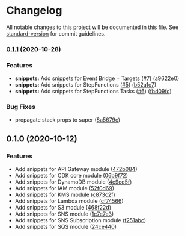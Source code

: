 # Changelog

All notable changes to this project will be documented in this file. See [standard-version](https://github.com/conventional-changelog/standard-version) for commit guidelines.

### [0.1.1](https://github.com/mauricioklein/vscode-cdk-snippets/compare/v0.1.0...v0.1.1) (2020-10-28)


### Features

* **snippets:** Add snippets for Event Bridge + Targets ([#7](https://github.com/mauricioklein/vscode-cdk-snippets/issues/7)) ([a9622e0](https://github.com/mauricioklein/vscode-cdk-snippets/commit/a9622e08068b43fd85b65dbe733ae31e02020bb9))
* **snippets:** Add snippets for StepFunctions ([#5](https://github.com/mauricioklein/vscode-cdk-snippets/issues/5)) ([b52a1c7](https://github.com/mauricioklein/vscode-cdk-snippets/commit/b52a1c7693283f1353d062a23922b3bc00faf663))
* **snippets:** Add snippets for StepFunctions Tasks ([#6](https://github.com/mauricioklein/vscode-cdk-snippets/issues/6)) ([fbd09fc](https://github.com/mauricioklein/vscode-cdk-snippets/commit/fbd09fcb82234498375c023ff0fa7feeab7d3db2))


### Bug Fixes

* propagate stack props to super ([8a5679c](https://github.com/mauricioklein/vscode-cdk-snippets/commit/8a5679c74b1083bdd0890c78a276a697ae47d076))

## 0.1.0 (2020-10-12)


### Features

* Add snippets for API Gateway module ([472b084](https://github.com/mauricioklein/vscode-cdk-snippets/commit/472b084e9c679070c0cd81b86b0cea34ed8d6b47))
* Add snippets for CDK core module ([06b9f72](https://github.com/mauricioklein/vscode-cdk-snippets/commit/06b9f721c23043cbe48d39e0e74f30962ef5d32e))
* Add snippets for DynamoDB module ([4c9cd5f](https://github.com/mauricioklein/vscode-cdk-snippets/commit/4c9cd5faf094089ea2ba183524b2f83a5a387c63))
* Add snippets for IAM module ([52f0d69](https://github.com/mauricioklein/vscode-cdk-snippets/commit/52f0d694d12f6eaeee80a861508ba4c69c5a1e8a))
* Add snippets for KMS module ([c873c2f](https://github.com/mauricioklein/vscode-cdk-snippets/commit/c873c2f8322947e8059a358c4ab3da5e05feee9d))
* Add snippets for Lambda module ([cf74566](https://github.com/mauricioklein/vscode-cdk-snippets/commit/cf74566e2f5070dbc8ddff2ec6d04fdc2ef29f5a))
* Add snippets for S3 module ([468f22d](https://github.com/mauricioklein/vscode-cdk-snippets/commit/468f22d4b649712156199aae6ff29e34e8e4db46))
* Add snippets for SNS module ([1c7e7e3](https://github.com/mauricioklein/vscode-cdk-snippets/commit/1c7e7e31dfadb4c7179ffd9cb10a828a4f113a0e))
* Add snippets for SNS Subscription module ([f251abc](https://github.com/mauricioklein/vscode-cdk-snippets/commit/f251abc03e6050931fe206ca061f5fe7141832f4))
* Add snippets for SQS module ([24ce440](https://github.com/mauricioklein/vscode-cdk-snippets/commit/24ce440950554777b3020194c0ecfcba959a1f40))
